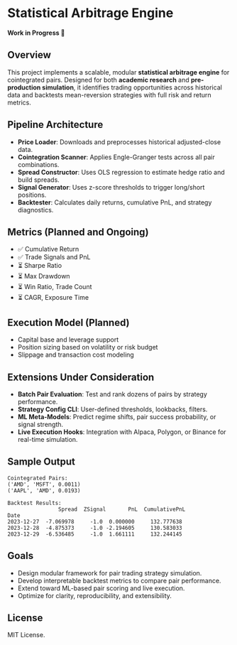 # Statistical Arbitrage Engine

**Work in Progress 🚧**

## Overview  
This project implements a scalable, modular **statistical arbitrage engine** for cointegrated pairs. Designed for both **academic research** and **pre-production simulation**, it identifies trading opportunities across historical data and backtests mean-reversion strategies with full risk and return metrics.

## Pipeline Architecture  
- **Price Loader**: Downloads and preprocesses historical adjusted-close data.
- **Cointegration Scanner**: Applies Engle-Granger tests across all pair combinations.
- **Spread Constructor**: Uses OLS regression to estimate hedge ratio and build spreads.
- **Signal Generator**: Uses z-score thresholds to trigger long/short positions.
- **Backtester**: Calculates daily returns, cumulative PnL, and strategy diagnostics.

## Metrics (Planned and Ongoing)
- ✅ Cumulative Return  
- ✅ Trade Signals and PnL  
- ⏳ Sharpe Ratio  
- ⏳ Max Drawdown  
- ⏳ Win Ratio, Trade Count  
- ⏳ CAGR, Exposure Time  

## Execution Model (Planned)
- Capital base and leverage support  
- Position sizing based on volatility or risk budget  
- Slippage and transaction cost modeling  

## Extensions Under Consideration
- **Batch Pair Evaluation**: Test and rank dozens of pairs by strategy performance.
- **Strategy Config CLI**: User-defined thresholds, lookbacks, filters.
- **ML Meta-Models**: Predict regime shifts, pair success probability, or signal strength.
- **Live Execution Hooks**: Integration with Alpaca, Polygon, or Binance for real-time simulation.

## Sample Output

```
Cointegrated Pairs:
('AMD', 'MSFT', 0.0011)
('AAPL', 'AMD', 0.0193)

Backtest Results:
                Spread  ZSignal       PnL  CumulativePnL
Date                                                   
2023-12-27  -7.069978     -1.0  0.000000     132.777638
2023-12-28  -4.875373     -1.0 -2.194605     130.583033
2023-12-29  -6.536485     -1.0  1.661111     132.244145

```

## Goals
- Design modular framework for pair trading strategy simulation.
- Develop interpretable backtest metrics to compare pair performance.
- Extend toward ML-based pair scoring and live execution.
- Optimize for clarity, reproducibility, and extensibility.

## License  
MIT License.
